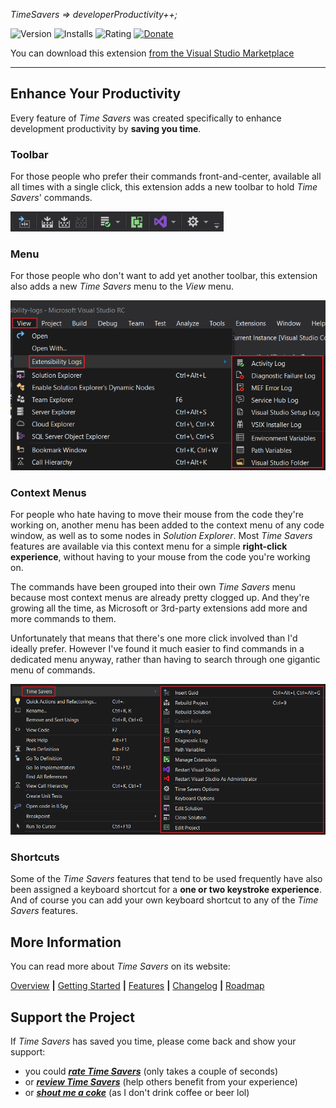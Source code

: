 _TimeSavers =>  developerProductivity++;_

![Version][version-badge-url]
![Installs][installs-badge-url]
![Rating][rating-badge-url]
[![Donate][paypal-badge]](https://www.paypal.me/yannduran/5)

[version-badge-url]: http://vsmarketplacebadge.apphb.com/version-short/YannDuran.VisualStudioTimeSavers.svg?label=version&colorB=7E57C2
[installs-badge-url]: http://vsmarketplacebadge.apphb.com/installs-short/YannDuran.VisualStudioTimeSavers.svg?colorB=7E57C2
[rating-badge-url]: http://vsmarketplacebadge.apphb.com/rating-short/YannDuran.VisualStudioTimeSavers.svg?colorB=7E57C2
[paypal-badge]: https://img.shields.io/badge/donate-paypal-green.svg

You can download this extension [from the Visual Studio Marketplace][marketplace-url]

[marketplace-url]: https://marketplace.visualstudio.com/items?itemName=YannDuran.VisualStudioTimeSavers

---

## Enhance Your Productivity

Every feature of *Time Savers* was created specifically to enhance development productivity by
**saving you time**.

### Toolbar

For those people who prefer their commands front-and-center, available all all times with a single click,
this extension adds a new toolbar to hold _Time Savers_' commands.

![Toolbar](assets/images/toolbar.png)

### Menu

For those people who don't want to add yet another toolbar,
this extension also adds a new _Time Savers_ menu to the _View_ menu.

![Menu](assets/images/menu.png)

### Context Menus

For people who hate having to move their mouse from the code they're working on,
another menu has been added to the context menu of any code window, as well as to some nodes in *Solution Explorer*.
Most *Time Savers* features are available via this context menu for a simple
**right-click experience**, without having to your mouse from the code you're working on.

The commands have been grouped into their own *Time Savers* menu because most context menus
are already pretty clogged up. And they're growing all the time,
as Microsoft or 3rd-party extensions add more and more commands to them.

Unfortunately that means that there's one more click involved than I'd ideally prefer.
However I've found it much easier to find commands in a dedicated menu anyway, rather
than having to search through one gigantic menu of commands.

![Menu](assets/images/context-menu.png)

### Shortcuts

Some of the *Time Savers* features that tend to be used frequently have also been assigned a keyboard shortcut for a
**one or two keystroke experience**.
And of course you can add your own keyboard shortcut to any of the *Time Savers* features.

## More Information

You can read more about _Time Savers_ on its website:

[Overview][website-url] **|** [Getting Started][getting-started-url] **|** [Features][features-url] **|** [Changelog][changelog-url] **|** [Roadmap][roadmap-url]

[website-url]: https://luminous-software.solutions/time-savers
[getting-started-url]: https://luminous-software.solutions/time-savers/getting-started
[features-url]: https://luminous-software.solutions/time-savers/features
[changelog-url]: https://luminous-software.solutions/time-savers/changelog
[roadmap-url]: https://luminous-software.solutions/time-savers/roadmap

## Support the Project

If *Time Savers* has saved you time, please come back and show your support:

- you could [***rate *Time Savers****][rate-or-review-url] (only takes a couple of seconds)
- or [***review *Time Savers****][rate-or-review-url] (help others benefit from your experience)
- or [***shout me a coke***](https://www.paypal.me/yannduran/5) (as I don't drink coffee or beer lol)

[rate-or-review-url]: https://marketplace.visualstudio.com/vsgallery/049c7ac5-ba44-4a72-b4ee-7be7fb1b0edd#review-details
[qna-url]: https://marketplace.visualstudio.com/vsgallery/049c7ac5-ba44-4a72-b4ee-7be7fb1b0edd#qna
[suggestions-url]: https://marketplace.visualstudio.com/vsgallery/049c7ac5-ba44-4a72-b4ee-7be7fb1b0edd#qna







[github-url]: http://www.github.com/luminous-software/time-savers

[marketplace-url]: https://marketplace.visualstudio.com/vsgallery/049c7ac5-ba44-4a72-b4ee-7be7fb1b0edd
[gallery-url]: https://visualstudiogallery.msdn.microsoft.com/049c7ac5-ba44-4a72-b4ee-7be7fb1b0edd

[changelog-url]: https://github.com/luminous-software/time-savers/blob/master/CHANGELOG.md
[roadmap-url]: https://github.com/luminous-software/time-savers/blob/master/roadmap.md
[features-url]: https://luminous-software.solutions/extensions-vs/#time-savers
[icon-url]: /assets/images/favicon.ico

[contributing-url]: https://github.com/luminous-software/time-savers/blob/master/.github/CONTRIBUTING.md
[extensibility-tools-url]: https://visualstudiogallery.msdn.microsoft.com/ab39a092-1343-46e2-b0f1-6a3f91155aa6

[license-url]: https://github.com/luminous-software/time-savers/blob/master/LICENSE

